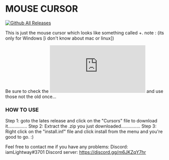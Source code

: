 # MOUSE CURSOR
[![Github All Releases](https://img.shields.io/github/downloads/Its-LightWay04/-mouse-cursor/total.svg)]()

This is just the mouse cursor which looks like something called +.
note : (its only for Windows [i don't know about mac or linux])

Be sure to check the [![Latest release](https://badgen.net/github/release/Naereen/Strapdown.js)](https://github.com/Its-LightWay04/-mouse-cursor/releases) and use those not the old once...


### HOW TO USE

Step 1: goto the lates release and click on the "Cursors" file to download it...............
Step 2: Extract the .zip you just downloaded...............
Step 3: Right click on the "install.inf" file and click install from the menu and you're good to go. :)


Feel free to contact me if you have any problems:
Discord: iamLightway#3701
Discord server: https://discord.gg/m6JKZqY7hr
